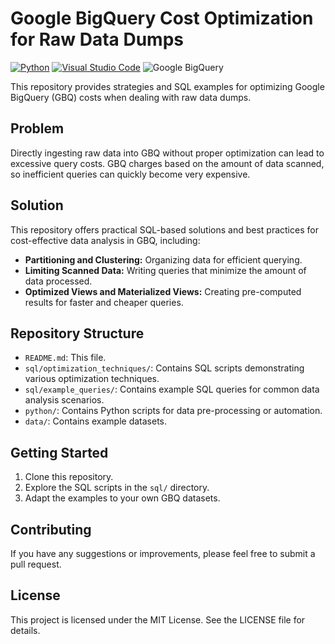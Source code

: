 # Google BigQuery Cost Optimization for Raw Data Dumps
[![Python](https://img.shields.io/badge/Python-3776AB?logo=python&logoColor=fff)](#)
[![Visual Studio Code](https://custom-icon-badges.demolab.com/badge/Visual%20Studio%20Code-0078d7.svg?logo=vsc&logoColor=white)](#)
![Google BigQuery](https://img.shields.io/badge/Google-BigQuery-4285F4?logo=googlebigquery&logoColor=white)


This repository provides strategies and SQL examples for optimizing Google BigQuery (GBQ) costs when dealing with raw data dumps.

## Problem
Directly ingesting raw data into GBQ without proper optimization can lead to excessive query costs. GBQ charges based on the amount of data scanned, so inefficient queries can quickly become very expensive.

## Solution
This repository offers practical SQL-based solutions and best practices for cost-effective data analysis in GBQ, including:

* **Partitioning and Clustering:** Organizing data for efficient querying.
* **Limiting Scanned Data:** Writing queries that minimize the amount of data processed.
* **Optimized Views and Materialized Views:** Creating pre-computed results for faster and cheaper queries.

## Repository Structure
* `README.md`: This file.
* `sql/optimization_techniques/`: Contains SQL scripts demonstrating various optimization techniques.
* `sql/example_queries/`: Contains example SQL queries for common data analysis scenarios.
* `python/`: Contains Python scripts for data pre-processing or automation.
* `data/`: Contains example datasets.

## Getting Started
1.  Clone this repository.
2.  Explore the SQL scripts in the `sql/` directory.
3.  Adapt the examples to your own GBQ datasets.

## Contributing
If you have any suggestions or improvements, please feel free to submit a pull request.

## License
This project is licensed under the MIT License. See the LICENSE file for details.
